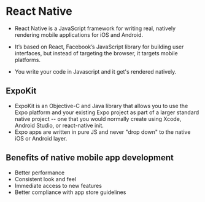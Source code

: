 # React Native 
  - React Native is a JavaScript framework for writing real, natively rendering mobile applications for iOS and Android.  

  - It’s based on React, Facebook’s JavaScript library for building user interfaces, but instead of targeting the browser, it targets mobile platforms.  

  - You write your code in Javascript and it get's rendered natively.  

## ExpoKit  
  - ExpoKit is an Objective-C and Java library that allows you to use the Expo platform and your existing Expo project as part of a larger standard native project -- one that you would normally create using Xcode, Android Studio, or react-native init.  
 - Expo apps are written in pure JS and never "drop down" to the native iOS or Android layer.  

## Benefits of native mobile app development  
 - Better performance
 - Consistent look and feel
 - Immediate access to new features
 - Better compliance with app store guidelines